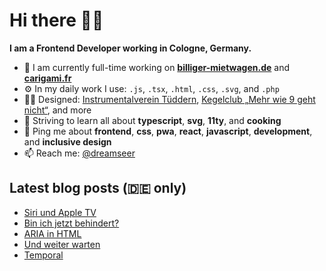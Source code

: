 # Hi there 👋🏼

**I am a Frontend Developer working in Cologne, Germany.**

* 🏢 I am currently full-time working on **[billiger-mietwagen.de](https://www.billiger-mietwagen.de/)** and **[carigami.fr](https://www.carigami.fr/)**
* ⚙️ In my daily work I use: `.js`, `.tsx`, `.html`, `.css`, `.svg`, and `.php`
* 💅🏼 Designed: [Instrumentalverein Tüddern](https://instrumentalverein-tueddern.de/), [Kegelclub „Mehr wie 9 geht nicht“](https://kegelclub-tüddern.de/), and more
* 🌱 Striving to learn all about **typescript**, **svg**, **11ty**, and **cooking**
* 💬 Ping me about **frontend**, **css**, **pwa**, **react**, **javascript**, **development**, and **inclusive design**
* 📫 Reach me: [@dreamseer](https://twitter.com/dreamseer)

## Latest blog posts (🇩🇪 only)

<!-- POST-LIST:START -->
- [Siri und Apple TV](https://marcgoertz.de/2021/siri-und-apple-tv)
- [Bin ich jetzt behindert?](https://marcgoertz.de/2021/bin-ich-jetzt-behindert)
- [ARIA in HTML](https://marcgoertz.de/2021/aria-in-html)
- [Und weiter warten](https://marcgoertz.de/2021/und-weiter-warten)
- [Temporal](https://marcgoertz.de/2021/temporal)
<!-- POST-LIST:END -->
